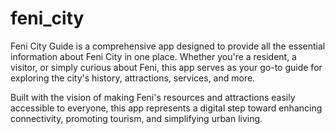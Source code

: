 # feni_city
Feni City Guide is a comprehensive app designed to provide all the essential information about Feni City in one place. Whether you're a resident, a visitor, or simply curious about Feni, this app serves as your go-to guide for exploring the city's history, attractions, services, and more.

Built with the vision of making Feni's resources and attractions easily accessible to everyone, this app represents a digital step toward enhancing connectivity, promoting tourism, and simplifying urban living.
